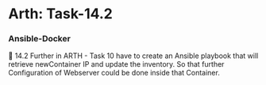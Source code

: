 # Arth: Task-14.2
### Ansible-Docker
🔰 14.2 Further in ARTH - Task 10 have to create an Ansible playbook that will retrieve newContainer IP  and update the inventory. So that further Configuration of Webserver could be done inside that Container.
